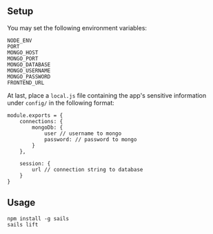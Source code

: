 ## Setup
You may set the following environment variables:  
```
NODE_ENV
PORT
MONGO_HOST
MONGO_PORT
MONGO_DATABASE
MONGO_USERNAME
MONGO_PASSWORD
FRONTEND_URL
```

At last, place a `local.js` file containing the app's sensitive information under `config/` in the following format:  
```
module.exports = {
    connections: {
        mongoDb: {
            user // username to mongo
            password: // password to mongo
        }
    },

    session: {
        url // connection string to database
    }
}
```

## Usage
```
npm install -g sails
sails lift
```